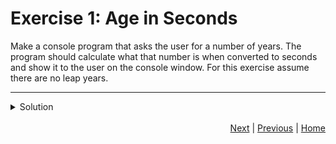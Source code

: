 # Exercise 1: Age in Seconds

Make a console program that asks the user for a number of years. The program should calculate what that number is when converted to seconds and show it to the user on the console window. For this exercise assume there are no leap years.

---


<details>
    <summary>Solution</summary>

```python
age_years = input("What is your age in years?")
age_seconds = age_years * 365 * 24 * 60 * 60
print("Your age in seconds is:" + age_seconds)
```

</details><br>

<div style="text-align: right">
<a href="string.html">Next</a> | 
<a href="input.html">Previous</a> | 
<a href="../index.html">Home</a>
</div>